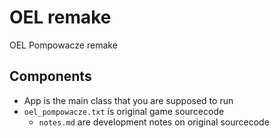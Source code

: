 # OEL remake
OEL Pompowacze remake

## Components
- App is the main class that you are supposed to run
- `oel_pompowacze.txt` is original game sourcecode
  - `notes.md` are development notes on original sourcecode